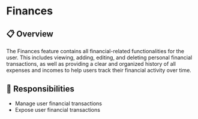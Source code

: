 # Finances

## 📋 Overview
The Finances feature contains all financial-related functionalities for the user. This includes viewing, adding, editing, and deleting personal financial transactions, as well as providing a clear and organized history of all expenses and incomes to help users track their financial activity over time.

## 🎯 Responsibilities
- Manage user financial transactions
- Expose user financial transactions

